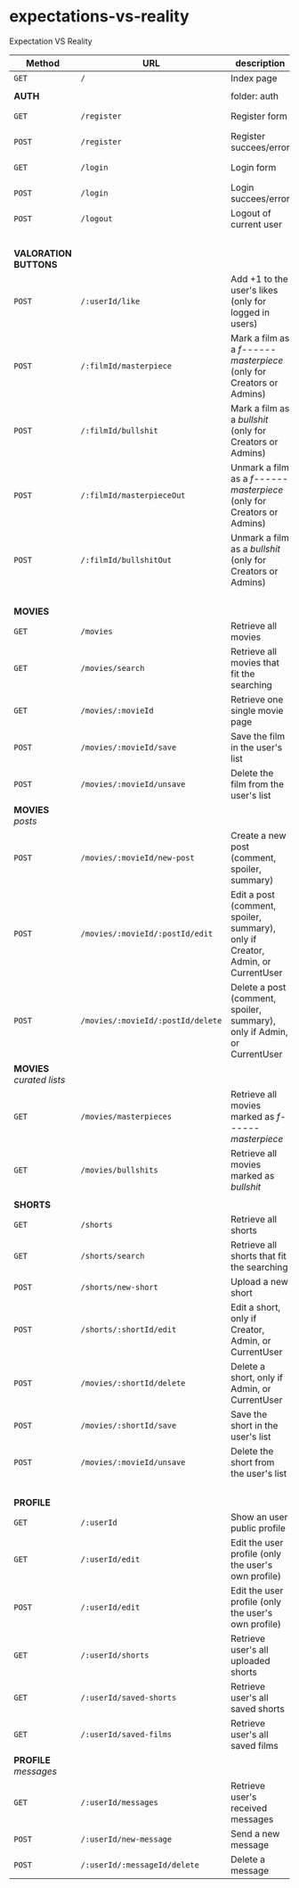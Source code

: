 # expectations-vs-reality
Expectation VS Reality


| Method | URL | description | view |
| ----- | ------------- | ------------- | --------- |
| `GET`  | `/`  | Index page  | index |
| | |
| **AUTH** | | folder: auth|
| `GET`  | `/register`  | Register form  | register-form |
| `POST`  | `/register`  | Register succees/error  | index |
| `GET`  | `/login`  | Login form  | login-form |
| `POST`  | `/login`  | Login succees/error  | index |
| `POST`  | `/logout`  | Logout of current user  | index |
| | ||
| **VALORATION BUTTONS** | | |
| `POST`  | `/:userId/like`  | Add +1 to the user's likes (only for logged in users) |
| `POST`  | `/:filmId/masterpiece`  | Mark a film as a *f------ masterpiece* (only for Creators or Admins) |
| `POST`  | `/:filmId/bullshit`  | Mark a film as a *bullshit* (only for Creators or Admins)  |
| `POST`  | `/:filmId/masterpieceOut`  | Unmark a film as a *f------ masterpiece* (only for Creators or Admins) |
| `POST`  | `/:filmId/bullshitOut`  | Unmark a film as a *bullshit* (only for Creators or Admins)  |
| | ||
| **MOVIES**  |  |   |
| `GET`  | `/movies`  | Retrieve all movies  |
| `GET`  | `/movies/search`  | Retrieve all movies that fit the searching  |
| `GET`  | `/movies/:movieId`  | Retrieve one single movie page  |
| `POST`  | `/movies/:movieId/save`  | Save the film in the user's list  |
| `POST`  | `/movies/:movieId/unsave`  | Delete the film from the user's list  |
| **MOVIES** *posts* |  |   |
| `POST`  | `/movies/:movieId/new-post`  | Create a new post (comment, spoiler, summary)  |
| `POST`  | `/movies/:movieId/:postId/edit`  | Edit a post (comment, spoiler, summary), only if Creator, Admin, or CurrentUser  |
| `POST`  | `/movies/:movieId/:postId/delete`  | Delete a post (comment, spoiler, summary), only if Admin, or CurrentUser  |
| **MOVIES** *curated lists*  |  |   |
| `GET`  | `/movies/masterpieces`  | Retrieve all movies marked as *f------ masterpiece* |
| `GET`  | `/movies/bullshits`  | Retrieve all movies marked as *bullshit* |
||||
| **SHORTS**  |  |   |
| `GET`  | `/shorts`  | Retrieve all shorts  |
| `GET`  | `/shorts/search`  | Retrieve all shorts that fit the searching  |
| `POST`  | `/shorts/new-short`  | Upload a new short  |
| `POST`  | `/shorts/:shortId/edit`  | Edit a short, only if Creator, Admin, or CurrentUser  |
| `POST`  | `/movies/:shortId/delete`  | Delete a short, only if Admin, or CurrentUser  |
| `POST`  | `/movies/:shortId/save`  | Save the short in the user's list  |
| `POST`  | `/movies/:movieId/unsave`  | Delete the short from the user's list  |
| | | |
| **PROFILE**  |  |   |
| `GET`  | `/:userId`  | Show an user public profile  |
| `GET`  | `/:userId/edit`  | Edit the user profile (only the user's own profile) |
| `POST`  | `/:userId/edit`  | Edit the user profile (only the user's own profile) |
| `GET`  | `/:userId/shorts`  | Retrieve user's all uploaded shorts |
| `GET`  | `/:userId/saved-shorts`  | Retrieve user's all saved shorts |
| `GET`  | `/:userId/saved-films`  | Retrieve user's all saved films |
| **PROFILE** *messages*  |  |   |
| `GET`  | `/:userId/messages`  | Retrieve user's received messages |
| `POST`  | `/:userId/new-message`  | Send a new message |
| `POST`  | `/:userId/:messageId/delete`  | Delete a message |








